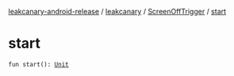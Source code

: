 [leakcanary-android-release](../../index.md) / [leakcanary](../index.md) / [ScreenOffTrigger](index.md) / [start](./start.md)

# start

`fun start(): `[`Unit`](https://kotlinlang.org/api/latest/jvm/stdlib/kotlin/-unit/index.html)